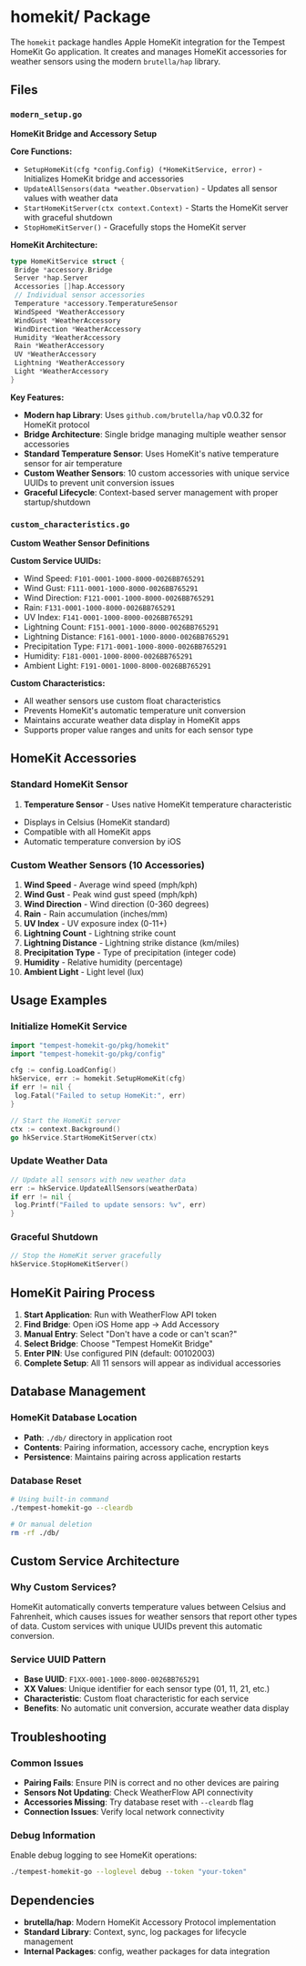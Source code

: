# homekit/ Package

The `homekit` package handles Apple HomeKit integration for the Tempest HomeKit Go application. It creates and manages HomeKit accessories for weather sensors using the modern `brutella/hap` library.

## Files

### `modern_setup.go`
**HomeKit Bridge and Accessory Setup**

**Core Functions:**
- `SetupHomeKit(cfg *config.Config) (*HomeKitService, error)` - Initializes HomeKit bridge and accessories
- `UpdateAllSensors(data *weather.Observation)` - Updates all sensor values with weather data
- `StartHomeKitServer(ctx context.Context)` - Starts the HomeKit server with graceful shutdown
- `StopHomeKitServer()` - Gracefully stops the HomeKit server

**HomeKit Architecture:**
```go
type HomeKitService struct {
 Bridge *accessory.Bridge
 Server *hap.Server
 Accessories []hap.Accessory
 // Individual sensor accessories
 Temperature *accessory.TemperatureSensor
 WindSpeed *WeatherAccessory
 WindGust *WeatherAccessory
 WindDirection *WeatherAccessory
 Humidity *WeatherAccessory
 Rain *WeatherAccessory
 UV *WeatherAccessory
 Lightning *WeatherAccessory
 Light *WeatherAccessory
}
```

**Key Features:**
- **Modern hap Library**: Uses `github.com/brutella/hap` v0.0.32 for HomeKit protocol
- **Bridge Architecture**: Single bridge managing multiple weather sensor accessories
- **Standard Temperature Sensor**: Uses HomeKit's native temperature sensor for air temperature
- **Custom Weather Sensors**: 10 custom accessories with unique service UUIDs to prevent unit conversion issues
- **Graceful Lifecycle**: Context-based server management with proper startup/shutdown

### `custom_characteristics.go`
**Custom Weather Sensor Definitions**

**Custom Service UUIDs:**
- Wind Speed: `F101-0001-1000-8000-0026BB765291`
- Wind Gust: `F111-0001-1000-8000-0026BB765291`
- Wind Direction: `F121-0001-1000-8000-0026BB765291`
- Rain: `F131-0001-1000-8000-0026BB765291`
- UV Index: `F141-0001-1000-8000-0026BB765291`
- Lightning Count: `F151-0001-1000-8000-0026BB765291`
- Lightning Distance: `F161-0001-1000-8000-0026BB765291`
- Precipitation Type: `F171-0001-1000-8000-0026BB765291`
- Humidity: `F181-0001-1000-8000-0026BB765291`
- Ambient Light: `F191-0001-1000-8000-0026BB765291`

**Custom Characteristics:**
- All weather sensors use custom float characteristics
- Prevents HomeKit's automatic temperature unit conversion
- Maintains accurate weather data display in HomeKit apps
- Supports proper value ranges and units for each sensor type

## HomeKit Accessories

### Standard HomeKit Sensor
1. **Temperature Sensor** - Uses native HomeKit temperature characteristic
 - Displays in Celsius (HomeKit standard)
 - Compatible with all HomeKit apps
 - Automatic temperature conversion by iOS

### Custom Weather Sensors (10 Accessories)
1. **Wind Speed** - Average wind speed (mph/kph)
2. **Wind Gust** - Peak wind gust speed (mph/kph)
3. **Wind Direction** - Wind direction (0-360 degrees)
4. **Rain** - Rain accumulation (inches/mm)
5. **UV Index** - UV exposure index (0-11+)
6. **Lightning Count** - Lightning strike count
7. **Lightning Distance** - Lightning strike distance (km/miles)
8. **Precipitation Type** - Type of precipitation (integer code)
9. **Humidity** - Relative humidity (percentage)
10. **Ambient Light** - Light level (lux)

## Usage Examples

### Initialize HomeKit Service
```go
import "tempest-homekit-go/pkg/homekit"
import "tempest-homekit-go/pkg/config"

cfg := config.LoadConfig()
hkService, err := homekit.SetupHomeKit(cfg)
if err != nil {
 log.Fatal("Failed to setup HomeKit:", err)
}

// Start the HomeKit server
ctx := context.Background()
go hkService.StartHomeKitServer(ctx)
```

### Update Weather Data
```go
// Update all sensors with new weather data
err := hkService.UpdateAllSensors(weatherData)
if err != nil {
 log.Printf("Failed to update sensors: %v", err)
}
```

### Graceful Shutdown
```go
// Stop the HomeKit server gracefully
hkService.StopHomeKitServer()
```

## HomeKit Pairing Process

1. **Start Application**: Run with WeatherFlow API token
2. **Find Bridge**: Open iOS Home app → Add Accessory
3. **Manual Entry**: Select "Don't have a code or can't scan?"
4. **Select Bridge**: Choose "Tempest HomeKit Bridge"
5. **Enter PIN**: Use configured PIN (default: 00102003)
6. **Complete Setup**: All 11 sensors will appear as individual accessories

## Database Management

### HomeKit Database Location
- **Path**: `./db/` directory in application root
- **Contents**: Pairing information, accessory cache, encryption keys
- **Persistence**: Maintains pairing across application restarts

### Database Reset
```bash
# Using built-in command
./tempest-homekit-go --cleardb

# Or manual deletion
rm -rf ./db/
```

## Custom Service Architecture

### Why Custom Services?
HomeKit automatically converts temperature values between Celsius and Fahrenheit, which causes issues for weather sensors that report other types of data. Custom services with unique UUIDs prevent this automatic conversion.

### Service UUID Pattern
- **Base UUID**: `F1XX-0001-1000-8000-0026BB765291`
- **XX Values**: Unique identifier for each sensor type (01, 11, 21, etc.)
- **Characteristic**: Custom float characteristic for each service
- **Benefits**: No automatic unit conversion, accurate weather data display

## Troubleshooting

### Common Issues
- **Pairing Fails**: Ensure PIN is correct and no other devices are pairing
- **Sensors Not Updating**: Check WeatherFlow API connectivity
- **Accessories Missing**: Try database reset with `--cleardb` flag
- **Connection Issues**: Verify local network connectivity

### Debug Information
Enable debug logging to see HomeKit operations:
```bash
./tempest-homekit-go --loglevel debug --token "your-token"
```

## Dependencies

- **brutella/hap**: Modern HomeKit Accessory Protocol implementation
- **Standard Library**: Context, sync, log packages for lifecycle management
- **Internal Packages**: config, weather packages for data integration